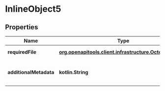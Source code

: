 
# InlineObject5

## Properties
Name | Type | Description | Notes
------------ | ------------- | ------------- | -------------
**requiredFile** | [**org.openapitools.client.infrastructure.OctetByteArray**](org.openapitools.client.infrastructure.OctetByteArray.md) | file to upload | 
**additionalMetadata** | **kotlin.String** | Additional data to pass to server |  [optional]



